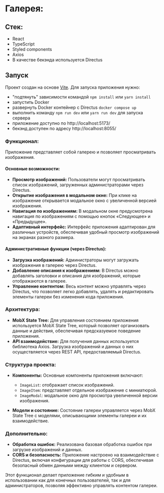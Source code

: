# Галерея:

## Стек:

- React
- TypeScript
- Styled components
- Axios
- В качестве бекэнда используется Directus

## Запуск

Проект создан на основе [Vite](https://vitejs.dev/). Для запуска приложения нужно:

- "подтянуть" зависимости командой `npm install` или `yarn install`
- запустить Docker
- развернуть Docker контейнер с Directus `docker compose up`
- выполнить команду `npm run dev` или `yarn run dev` для запуска сервера
- приложение доступно по http://localhost:5173/
- бекэнд доступен по адресу http://localhost:8055/

### Функционал:

Приложение представляет собой галерею и позволяет просматривать изображения.

#### Основные возможности:

- **Просмотр изображений:** Пользователи могут просматривать список изображений, загруженных администраторами через Directus.
- **Открытие изображения в модальном окне:** При клике на изображение открывается модальное окно с увеличенной версией изображения.
- **Навигация по изображениям:** В модальном окне предусмотрена навигация по изображениям с помощью кнопок «Следующее» и «Предыдущее».
- **Адаптивный интерфейс:** Интерфейс приложения адаптирован для различных устройств, обеспечивая удобный просмотр изображений на экранах разного размера.

#### Административные функции (через Directus):

- **Загрузка изображений:** Администраторы могут загружать изображения в галерею через Directus.
- **Добавление описания к изображениям:** В Directus можно добавлять заголовки и описания для изображений, которые отображаются в галерее.
- **Управление контентом:** Весь контент можно управлять через Directus, что позволяет легко добавлять, удалять и редактировать элементы галереи без изменения кода приложения.

### Архитектура:

- **MobX State Tree:** Для управления состоянием приложения используется MobX State Tree, который позволяет организовать данные и действия, обеспечивая предсказуемое поведение приложения.
- **API взаимодействие:** Для получения данных используется библиотека Axios. Загрузка изображений и данных о них осуществляется через REST API, предоставляемый Directus.

### Структура проекта:

- **Компоненты:** Основные компоненты приложения включают:

  - `ImageList`: отображает список изображений.
  - `ImageItem`: представляет отдельное изображение с миниатюрой.
  - `ImageModal`: модальное окно для просмотра увеличенной версии изображения.

- **Модели и состояние:** Состояние галереи управляется через MobX State Tree с моделями, описывающими элементы галереи и их взаимодействие.

### Дополнительно:

- **Обработка ошибок:** Реализована базовая обработка ошибок при загрузке изображений и данных.
- **CORS и безопасность:** Приложение настроено на взаимодействие с Directus, включая конфигурации для работы с CORS, обеспечивая безопасный обмен данными между клиентом и сервером.

Этот функционал делает приложение гибким и удобным в использовании как для конечных пользователей, так и для администраторов, позволяя эффективно управлять контентом галереи.
